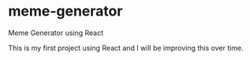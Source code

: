 # meme-generator

Meme Generator using React

This is my first project using React and I will be improving this over time.

